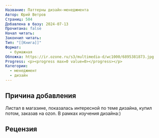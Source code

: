 ```yaml
---
Название: Паттерны дизайн-менеджмента
Автор: Юрий Ветров
Страниц: 504
Добавлена в базу: 2024-07-13
Прочитана: false
Начал читать: 
Закончил читать: 
Тип: "[[Книга]]"
Формат:
  - бумажная
Обложка: https://ir.ozone.ru/s3/multimedia-d/wc1000/6895381873.jpg
Progress: <p><progress max=0 value=0></progress></p>
Категории:
  - менеджмент
  - дизайн
---
```

## Причина добавления

Листал в магазине, показалась интересной по теме дизайна, купил потом, заказав на ozon. В рамках изучения дизайна:)

## Рецензия